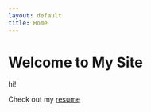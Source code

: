 ```yaml
---
layout: default
title: Home
---
```


# Welcome to My Site

hi!

Check out my [resume](https://dochub.com/rainychen8-5/r4D6EkZVZ4JdJG9RpQXW7O/chen-yu-an-resume-pdf?dt=RvgcCPG_TDZpquUsTdXb)

